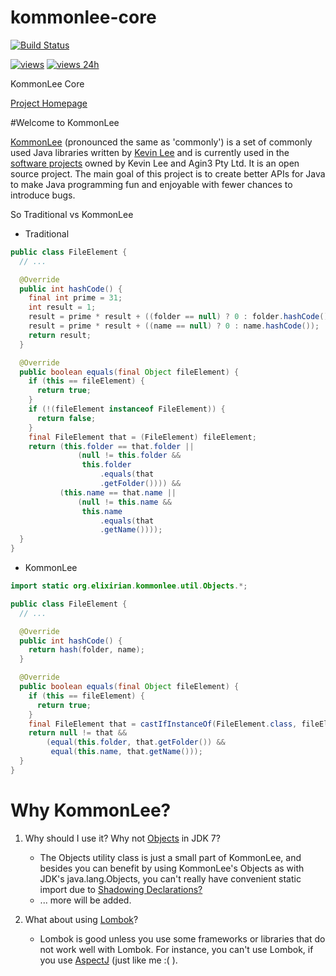 kommonlee-core
==============

[![Build Status](https://travis-ci.org/Kevin-Lee/kommonlee-core.svg)](https://travis-ci.org/Kevin-Lee/kommonlee-core)

[![views](https://sourcegraph.com/api/repos/github.com/Kevin-Lee/kommonlee-core/.counters/views.svg)](https://sourcegraph.com/github.com/Kevin-Lee/kommonlee-core)
[![views 24h](https://sourcegraph.com/api/repos/github.com/Kevin-Lee/kommonlee-core/.counters/views-24h.svg)](https://sourcegraph.com/github.com/Kevin-Lee/kommonlee-core)

KommonLee Core

[Project Homepage](http://projects.elixirian.org/kommonlee)

#Welcome to KommonLee

[KommonLee](https://github.com/Kevin-Lee/kommonlee-core) (pronounced the same as 'commonly') is a set of commonly used Java libraries written by [Kevin Lee](http://lckymn.com) and is currently used in the [software projects](http://lckymn.com/kevin-projects.html) owned by Kevin Lee and Agin3 Pty Ltd. It is an open source project. The main goal of this project is to create better APIs for Java to make Java programming fun and enjoyable with fewer chances to introduce bugs.

So Traditional vs KommonLee
* Traditional

```java
public class FileElement {
  // ...

  @Override
  public int hashCode() {
    final int prime = 31;
    int result = 1;
    result = prime * result + ((folder == null) ? 0 : folder.hashCode());
    result = prime * result + ((name == null) ? 0 : name.hashCode());
    return result;
  }

  @Override
  public boolean equals(final Object fileElement) {
    if (this == fileElement) {
      return true;
    }
    if (!(fileElement instanceof FileElement)) {
      return false;
    }
    final FileElement that = (FileElement) fileElement;
    return (this.folder == that.folder ||
               (null != this.folder &&
                this.folder
                    .equals(that
                    .getFolder()))) &&
           (this.name == that.name ||
               (null != this.name &&
                this.name
                    .equals(that
                    .getName())));
  }
}

```

* KommonLee

```java
import static org.elixirian.kommonlee.util.Objects.*;

public class FileElement {
  // ...

  @Override
  public int hashCode() {
    return hash(folder, name);
  }

  @Override
  public boolean equals(final Object fileElement) {
    if (this == fileElement) {
      return true;
    }
    final FileElement that = castIfInstanceOf(FileElement.class, fileElement);
    return null != that &&
        (equal(this.folder, that.getFolder()) &&
         equal(this.name, that.getName()));
  }
}

```

# Why KommonLee?
1. Why should I use it? Why not [Objects](http://docs.oracle.com/javase/7/docs/api/java/util/Objects.html) in JDK 7?
   * The Objects utility class is just a small part of KommonLee, and besides you can benefit by using KommonLee's Objects as with JDK's java.lang.Objects, you can't really have convenient static import due to [Shadowing Declarations?](http://blog.lckymn.com/2010/05/01/catch-up-2010-05-01/#3.%20Shadowing%20Declarations?)
   * ... more will be added.

1. What about using [Lombok](http://projectlombok.org)?
   * Lombok is good unless you use some frameworks or libraries that do not work well with Lombok. For instance, you can't use Lombok, if you use [AspectJ](http://www.eclipse.org/aspectj) (just like me :( ).

